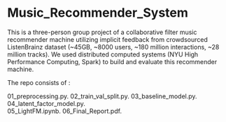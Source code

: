 # Music_Recommender_System

This is a three-person group project of a collaborative filter music recommender machine utilizing implicit feedback from crowdsourced ListenBrainz dataset (~45GB, ~8000 users, ~180 million interactions, ~28 million tracks). We used distributed computed systems (NYU High Performance Computing, Spark) to build and evaluate this recommender machine. 

The repo consists of :

01_preprocessing.py. 
02_train_val_split.py. 
03_baseline_model.py. 
04_latent_factor_model.py.  
05_LightFM.ipynb. 
06_Final_Report.pdf. 


